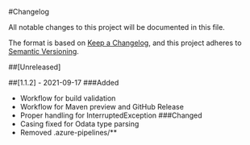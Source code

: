 #Changelog

All notable changes to this project will be documented in this file.

The format is based on [Keep a Changelog](https://keepachangelog.com/en/1.0.0/),
and this project adheres to [Semantic Versioning](https://semver.org/spec/v2.0.0.html).

##[Unreleased]

##[1.1.2] - 2021-09-17 
###Added
- Workflow for build validation
- Workflow for Maven preview and GitHub Release
- Proper handling for InterruptedException
###Changed
- Casing fixed for Odata type parsing
- Removed .azure-pipelines/**
